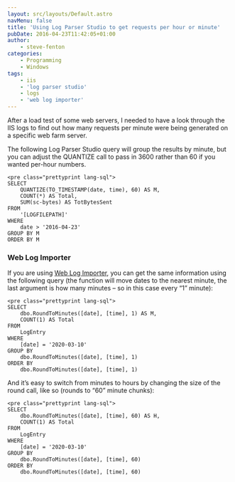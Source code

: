 ```yaml
---
layout: src/layouts/Default.astro
navMenu: false
title: 'Using Log Parser Studio to get requests per hour or minute'
pubDate: 2016-04-23T11:42:05+01:00
author:
    - steve-fenton
categories:
    - Programming
    - Windows
tags:
    - iis
    - 'log parser studio'
    - logs
    - 'web log importer'
---
```


After a load test of some web servers, I needed to have a look through the IIS logs to find out how many requests per minute were being generated on a specific web farm server.

The following Log Parser Studio query will group the results by minute, but you can adjust the QUANTIZE call to pass in 3600 rather than 60 if you wanted per-hour numbers.

```
<pre class="prettyprint lang-sql">
SELECT
    QUANTIZE(TO_TIMESTAMP(date, time), 60) AS M, 
    COUNT(*) AS Total,  
    SUM(sc-bytes) AS TotBytesSent 
FROM
    '[LOGFILEPATH]'
WHERE
    date > '2016-04-23'
GROUP BY M 
ORDER BY M
```

### Web Log Importer

If you are using [Web Log Importer](https://www.stevefenton.co.uk/tag/web-log-importer/), you can get the same information using the following query (the function will move dates to the nearest minute, the last argument is how many minutes – so in this case every “1” minute):

```
<pre class="prettyprint lang-sql">
SELECT
    dbo.RoundToMinutes([date], [time], 1) AS M,
    COUNT(1) AS Total 
FROM
    LogEntry
WHERE
    [date] = '2020-03-10'
GROUP BY
    dbo.RoundToMinutes([date], [time], 1)
ORDER BY
    dbo.RoundToMinutes([date], [time], 1)
```

And it’s easy to switch from minutes to hours by changing the size of the round call, like so (rounds to “60” minute chunks):

```
<pre class="prettyprint lang-sql">
SELECT
    dbo.RoundToMinutes([date], [time], 60) AS H,
    COUNT(1) AS Total 
FROM
    LogEntry
WHERE
    [date] = '2020-03-10'
GROUP BY
    dbo.RoundToMinutes([date], [time], 60)
ORDER BY
    dbo.RoundToMinutes([date], [time], 60)
```